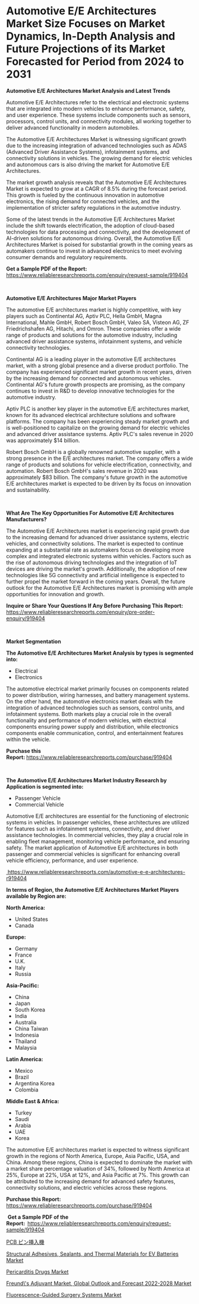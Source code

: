 <p><h1>Automotive E/E Architectures Market Size Focuses on Market Dynamics, In-Depth Analysis and Future Projections of its Market Forecasted for Period from 2024 to 2031</h1></p><p><strong>Automotive E/E Architectures Market Analysis and Latest Trends</strong></p>
<p><p>Automotive E/E Architectures refer to the electrical and electronic systems that are integrated into modern vehicles to enhance performance, safety, and user experience. These systems include components such as sensors, processors, control units, and connectivity modules, all working together to deliver advanced functionality in modern automobiles.</p><p>The Automotive E/E Architectures Market is witnessing significant growth due to the increasing integration of advanced technologies such as ADAS (Advanced Driver Assistance Systems), infotainment systems, and connectivity solutions in vehicles. The growing demand for electric vehicles and autonomous cars is also driving the market for Automotive E/E Architectures.</p><p>The market growth analysis reveals that the Automotive E/E Architectures Market is expected to grow at a CAGR of 8.5% during the forecast period. This growth is fueled by the continuous innovation in automotive electronics, the rising demand for connected vehicles, and the implementation of stricter safety regulations in the automotive industry.</p><p>Some of the latest trends in the Automotive E/E Architectures Market include the shift towards electrification, the adoption of cloud-based technologies for data processing and connectivity, and the development of AI-driven solutions for autonomous driving. Overall, the Automotive E/E Architectures Market is poised for substantial growth in the coming years as automakers continue to invest in advanced electronics to meet evolving consumer demands and regulatory requirements.</p></p>
<p><strong>Get a Sample PDF of the Report:&nbsp;</strong> <a href="https://www.reliableresearchreports.com/enquiry/request-sample/919404">https://www.reliableresearchreports.com/enquiry/request-sample/919404</a></p>
<p>&nbsp;</p>
<p><strong>Automotive E/E Architectures Major Market Players</strong></p>
<p><p>The automotive E/E architectures market is highly competitive, with key players such as Continental AG, Aptiv PLC, Hella GmbH, Magna International, Mahle GmbH, Robert Bosch GmbH, Valeo SA, Visteon AG, ZF Friedrichshafen AG, Hitachi, and Omron. These companies offer a wide range of products and solutions for the automotive industry, including advanced driver assistance systems, infotainment systems, and vehicle connectivity technologies.</p><p>Continental AG is a leading player in the automotive E/E architectures market, with a strong global presence and a diverse product portfolio. The company has experienced significant market growth in recent years, driven by the increasing demand for connected and autonomous vehicles. Continental AG's future growth prospects are promising, as the company continues to invest in R&D to develop innovative technologies for the automotive industry.</p><p>Aptiv PLC is another key player in the automotive E/E architectures market, known for its advanced electrical architecture solutions and software platforms. The company has been experiencing steady market growth and is well-positioned to capitalize on the growing demand for electric vehicles and advanced driver assistance systems. Aptiv PLC's sales revenue in 2020 was approximately $14 billion.</p><p>Robert Bosch GmbH is a globally renowned automotive supplier, with a strong presence in the E/E architectures market. The company offers a wide range of products and solutions for vehicle electrification, connectivity, and automation. Robert Bosch GmbH's sales revenue in 2020 was approximately $83 billion. The company's future growth in the automotive E/E architectures market is expected to be driven by its focus on innovation and sustainability.</p></p>
<p>&nbsp;</p>
<p><strong>What Are The Key Opportunities For Automotive E/E Architectures Manufacturers?</strong></p>
<p><p>The Automotive E/E Architectures market is experiencing rapid growth due to the increasing demand for advanced driver assistance systems, electric vehicles, and connectivity solutions. The market is expected to continue expanding at a substantial rate as automakers focus on developing more complex and integrated electronic systems within vehicles. Factors such as the rise of autonomous driving technologies and the integration of IoT devices are driving the market's growth. Additionally, the adoption of new technologies like 5G connectivity and artificial intelligence is expected to further propel the market forward in the coming years. Overall, the future outlook for the Automotive E/E Architectures market is promising with ample opportunities for innovation and growth.</p></p>
<p><strong>Inquire or Share Your Questions If Any Before Purchasing This Report:</strong> <a href="https://www.reliableresearchreports.com/enquiry/pre-order-enquiry/919404">https://www.reliableresearchreports.com/enquiry/pre-order-enquiry/919404</a></p>
<p>&nbsp;</p>
<p><strong>Market Segmentation</strong></p>
<p><strong>The Automotive E/E Architectures Market Analysis by types is segmented into:</strong></p>
<p><ul><li>Electrical</li><li>Electronics</li></ul></p>
<p><p>The automotive electrical market primarily focuses on components related to power distribution, wiring harnesses, and battery management systems. On the other hand, the automotive electronics market deals with the integration of advanced technologies such as sensors, control units, and infotainment systems. Both markets play a crucial role in the overall functionality and performance of modern vehicles, with electrical components ensuring power supply and distribution, while electronics components enable communication, control, and entertainment features within the vehicle.</p></p>
<p><strong>Purchase this Report:&nbsp;</strong><a href="https://www.reliableresearchreports.com/purchase/919404">https://www.reliableresearchreports.com/purchase/919404</a></p>
<p>&nbsp;</p>
<p><strong>The Automotive E/E Architectures Market Industry Research by Application is segmented into:</strong></p>
<p><ul><li>Passenger Vehicle</li><li>Commercial Vehicle</li></ul></p>
<p><p>Automotive E/E architectures are essential for the functioning of electronic systems in vehicles. In passenger vehicles, these architectures are utilized for features such as infotainment systems, connectivity, and driver assistance technologies. In commercial vehicles, they play a crucial role in enabling fleet management, monitoring vehicle performance, and ensuring safety. The market application of Automotive E/E architectures in both passenger and commercial vehicles is significant for enhancing overall vehicle efficiency, performance, and user experience.</p></p>
<p><a href="https://www.reliableresearchreports.com/automotive-e-e-architectures-r919404">&nbsp;https://www.reliableresearchreports.com/automotive-e-e-architectures-r919404</a></p>
<p><strong>In terms of Region, the Automotive E/E Architectures Market Players available by Region are:</strong></p>
<p>
    <p> <strong> North America: </strong>
        <ul>
            <li>United States</li>
            <li>Canada</li>
        </ul>
        </p> 
    <p> <strong> Europe: </strong>
        <ul>
            <li>Germany</li>
            <li>France</li>
            <li>U.K.</li>
            <li>Italy</li>
            <li>Russia</li>
        </ul>
        </p> 
    <p> <strong> Asia-Pacific: </strong>
        <ul>
            <li>China</li>
            <li>Japan</li>
            <li>South Korea</li>
            <li>India</li>
            <li>Australia</li>
            <li>China Taiwan</li>
            <li>Indonesia</li>
            <li>Thailand</li>
            <li>Malaysia</li>
        </ul>
        </p> 
    <p> <strong> Latin America: </strong>
        <ul>
            <li>Mexico</li>
            <li>Brazil</li>
            <li>Argentina Korea</li>
            <li>Colombia</li>
        </ul>
        </p> 
    <p> <strong> Middle East & Africa: </strong>
        <ul>
            <li>Turkey</li>
            <li>Saudi</li>
            <li>Arabia</li>
            <li>UAE</li>
            <li>Korea</li>
        </ul>
    </p>
    </p>
<p><p>The automotive E/E architectures market is expected to witness significant growth in the regions of North America, Europe, Asia Pacific, USA, and China. Among these regions, China is expected to dominate the market with a market share percentage valuation of 34%, followed by North America at 25%, Europe at 22%, USA at 12%, and Asia Pacific at 7%. This growth can be attributed to the increasing demand for advanced safety features, connectivity solutions, and electric vehicles across these regions.</p></p>
<p><strong>Purchase this Report: </strong><a href="https://www.reliableresearchreports.com/purchase/919404">https://www.reliableresearchreports.com/purchase/919404</a></p>
<p>&nbsp;<strong>Get a Sample PDF of the Report:&nbsp;&nbsp;</strong><a href="https://www.reliableresearchreports.com/enquiry/request-sample/919404">https://www.reliableresearchreports.com/enquiry/request-sample/919404</a></p>
<p><strong></strong></p>
<p><p><a href="https://medium.com/@royprice674/pcb%E3%83%94%E3%83%B3%E6%8C%BF%E5%85%A5%E6%A9%9F%E3%81%AE%E5%B8%82%E5%A0%B4%E8%A6%8F%E6%A8%A1-%E3%82%B7%E3%82%A7%E3%82%A2-%E6%88%90%E9%95%B7-%E3%81%8A%E3%82%88%E3%81%B3%E5%B8%82%E5%A0%B4%E5%88%86%E6%9E%90-%E3%82%BF%E3%82%A4%E3%83%97-%E3%82%A2%E3%83%97%E3%83%AA%E3%82%B1%E3%83%BC%E3%82%B7%E3%83%A7%E3%83%B3-%E8%87%AA%E5%8B%95%E8%BB%8A-%E9%80%9A%E4%BF%A1-%E5%AE%B6%E9%9B%BB-%E7%94%A3%E6%A5%AD%E6%A9%9F%E6%A2%B0-%E3%81%9D%E3%81%AE%E4%BB%96-%E3%81%8A%E3%82%88%E3%81%B3%E5%9C%B0%E5%9F%9F%E6%B4%9E%E5%AF%9F%E3%81%8A%E3%82%88%E3%81%B32031%E5%B9%B4%E3%81%BE%E3%81%A7%E3%81%AE%E4%BA%88%E6%B8%AC-2f2fac9c7c55">PCB ピン挿入機</a></p><p><a href="https://github.com/Chiragrp22/Market-Research-Report-List-6/blob/main/structural-adhesives-sealants-and-thermal-materials-for-ev-batteries-market.md">Structural Adhesives, Sealants, and Thermal Materials for EV Batteries Market</a></p><p><a href="https://medium.com/@audieyost/pericarditis-drugs-market-revolution-2024-2031-market-trends-shaping-the-next-decade-5fd3c0f32527">Pericarditis Drugs Market</a></p><p><a href="https://issuu.com/reportprime-2/docs/freunds-adjuvant-market-global-outlook-and-forecas">Freund\'s Adjuvant Market, Global Outlook and Forecast 2022-2028 Market</a></p><p><a href="https://github.com/yazulaeha/Market-Research-Report-List-2/blob/main/fluorescence-guided-surgery-systems-market.md">Fluorescence-Guided Surgery Systems Market</a></p></p>